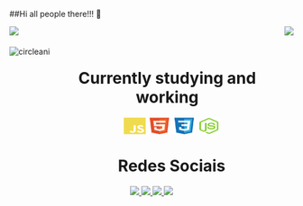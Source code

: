 ##Hi all people there!!! 👋

<div>
  
  <img  height="140em" src="https://github-readme-stats.vercel.app/api?username=AdanVasconcelos&show_icons=true&theme=maroongold&include_all_commits=true&count_private=true"/>
  <img align="right" height="140em" src="https://github-readme-stats.vercel.app/api/top-langs/?username=AdanVasconcelos&layout=compact&langs_count=16&theme=maroongold"/>
<div  align="center"> 
  <div style="display: inline_block"><br>
    <img align="left" height="200" alt="circleani" src="http://vibrasound.com/wp-content/uploads/2012/12/toroidal-torsion-256x256x16.gif">
    <h1 align="center">Currently studying and working</h1>
    <img align="center" height="30" width="40" alt="js-icon"  src="https://raw.githubusercontent.com/devicons/devicon/master/icons/javascript/javascript-plain.svg">
    <img align="center" height="30" width="40" alt="html-icon" src="https://raw.githubusercontent.com/devicons/devicon/master/icons/html5/html5-original.svg">
    <img align="center" height="30" width="40" alt="css-icon" src="https://raw.githubusercontent.com/devicons/devicon/master/icons/css3/css3-original.svg">
    <img align="center" height="30" width="40" alt="nodejs-icon" src="https://raw.githubusercontent.com/devicons/devicon/master/icons/nodejs/nodejs-original.svg">
    </div>
   <h1 align="center">Redes Sociais</h1>
    <a href = "mailto: adanrox@gmail.com">
      <img width="30" src="imagem/gmail.svg">
    </a>
    <a href = "https://www.linkedin.com/in/adan-de-vasconcelos-queiroz-a71314231/">
      <img width="25" src="linkedin.svg">
    </a>
    <a href = "https://www.youtube.com/channel/UCAp-arsId3U0nExXYWKGsrA">
      <img width="35" src="youtube.svg">
    </a>
    <a href = "https://www.instagram.com/adanvq/">
      <img width="25" src="instagram.png">
    </a>
</div>
  
    
    
    
    
